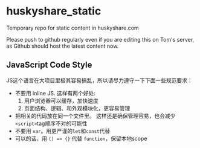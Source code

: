 # huskyshare_static
Temporary repo for static content in huskyshare.com

Please push to github regularly even if you are editing this on Tom's server, as Github should host the latest content now.

## JavaScript Code Style
JS这个语言在大项目里极其容易搞乱，所以请尽力遵守一下下面一些规范要求：
* 不要用 inline JS. 这样有两个好处:
	1. 用户浏览器可以缓存，加快速度
	2. 页面结构、逻辑、和外观模块化，更容易管理
* 把相关的代码放在同一个文件里。 这样还是确保管理容易，也会减少`<script>`tag顺序不对的可能性
* 不要用 `var`。用更严谨的`let`和`const`代替
* 可以的话，用 `() => {}` 代替 `function`，保留本地scope
